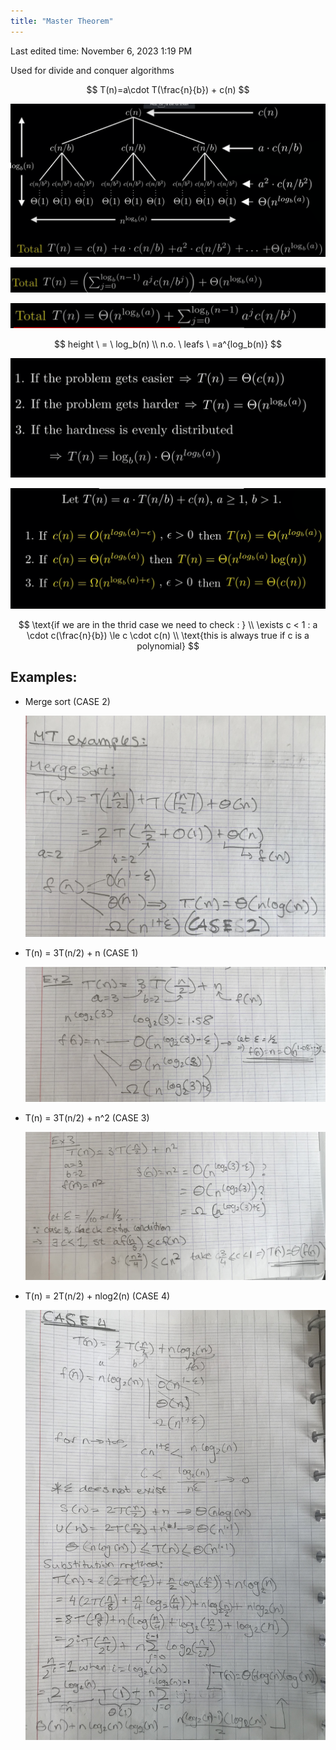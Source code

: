 ```yaml
---
title: "Master Theorem"
---
```

Last edited time: November 6, 2023 1:19 PM

Used for divide and conquer algorithms

$$
T(n)=a\cdot T(\frac{n}{b}) + c(n)
$$

![Untitled](Master%20Theorem/Untitled.png)

![Untitled](Master%20Theorem/Untitled%201.png)

![Untitled](Master%20Theorem/Untitled%202.png)

$$
height \ = \ log_b(n) \\
n.o. \ leafs \ =a^{log_b(n)}
$$

![Untitled](Master%20Theorem/Untitled%203.png)

![Untitled](Master%20Theorem/Untitled%204.png)

$$
\text{if we are in the thrid case we need to check : } \\
\exists c < 1 : a \cdot c(\frac{n}{b}) \le c \cdot c(n) \\
\text{this is always true if c is a polynomial}
$$

## Examples:

- Merge sort (CASE 2)
    
    ![EE2CAD8A-EF5A-4C60-AB31-865A19B0E832.jpeg](Master%20Theorem/EE2CAD8A-EF5A-4C60-AB31-865A19B0E832.jpeg)
    
- T(n) = 3T(n/2) + n (CASE 1)
    
    ![C85DD226-8B08-4570-B870-BA09174629F3.jpeg](Master%20Theorem/C85DD226-8B08-4570-B870-BA09174629F3.jpeg)
    
- T(n) = 3T(n/2) + n^2 (CASE 3)
    
    ![EE570037-9A35-45FC-AB6D-4C781916C710.jpeg](Master%20Theorem/EE570037-9A35-45FC-AB6D-4C781916C710.jpeg)
    
- T(n) = 2T(n/2) + nlog2(n) (CASE 4)
    
    ![B42ED0CC-2C57-436E-A455-0C8D8551C3FF.jpeg](Master%20Theorem/B42ED0CC-2C57-436E-A455-0C8D8551C3FF.jpeg)
